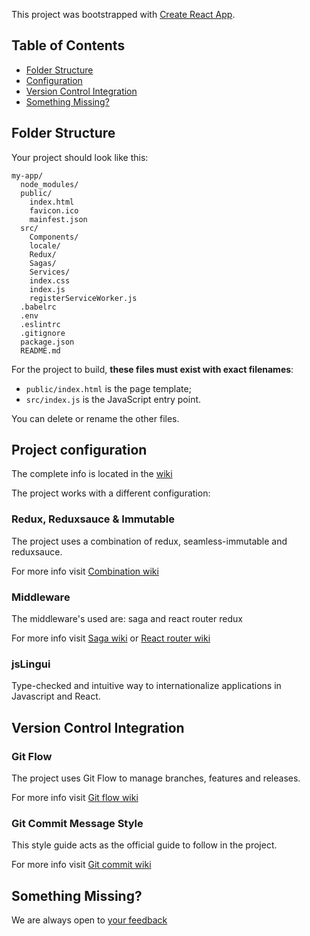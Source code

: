 This project was bootstrapped with [Create React App](https://github.com/facebookincubator/create-react-app).

## Table of Contents

- [Folder Structure](#folder-structure)
- [Configuration](#project-configuration)
- [Version Control Integration](#version-control-integration)
- [Something Missing?](#something-missing?)

## Folder Structure

Your project should look like this:

```
my-app/
  node_modules/
  public/
    index.html
    favicon.ico
    mainfest.json
  src/
    Components/
    locale/
    Redux/
    Sagas/
    Services/
    index.css
    index.js
    registerServiceWorker.js
  .babelrc
  .env
  .eslintrc
  .gitignore
  package.json
  README.md
```

For the project to build, **these files must exist with exact filenames**:

* `public/index.html` is the page template;
* `src/index.js` is the JavaScript entry point.

You can delete or rename the other files.


## Project configuration

The complete info is located in the [wiki](https://github.com/EnriquezAndoni/react-boilerplate/wiki)

The project works with a different configuration: 
    
  ### Redux, Reduxsauce & Immutable
   
  The project uses a combination of redux, seamless-immutable and reduxsauce.
   
  For more info visit [Combination wiki](https://github.com/EnriquezAndoni/react-boilerplate/wiki/Combination)
   
  ### Middleware 
   
  The middleware's used are: saga and react router redux 
   
  For more info visit [Saga wiki]() or [React router wiki]()
   
  ### jsLingui
   
  Type-checked and intuitive way to internationalize applications in Javascript and React.
  
  
## Version Control Integration

  ### Git Flow
  
  The project uses Git Flow to manage branches, features and releases.
  
  For more info visit [Git flow wiki](https://github.com/EnriquezAndoni/react-boilerplate/wiki/Gitflow)
  
  ### Git Commit Message Style

  This style guide acts as the official guide to follow in the project.

  For more info visit [Git commit wiki](https://github.com/EnriquezAndoni/react-boilerplate/wiki/Git)

## Something Missing?

We are always open to [your feedback](https://github.com/EnriquezAndoni/react-boilerplate/issues)

